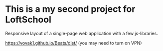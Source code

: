 # This is a my second project for LoftSchool

Responsive layout of a single-page web application with a few js-libraries.

https://vovak1.github.io/Beats/dist/ (you may need to turn on VPN)
